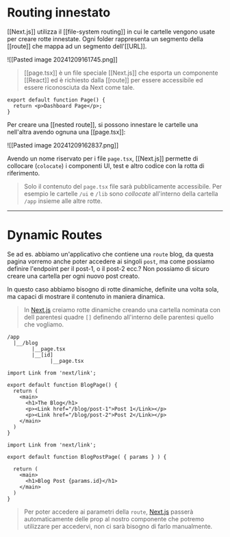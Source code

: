 # Routing innestato

[[Next.js]] utilizza il [[file-system routing]] in cui le cartelle vengono usate per creare rotte innestate. Ogni folder rappresenta un segmento della [[route]] che mappa ad un segmento dell'[[URL]].

![[Pasted image 20241209161745.png]]

> [[page.tsx]] è un file speciale [[Next.js]] che esporta un componente [[React]] ed è richiesto dalla [[route]] per essere accessibile ed essere riconosciuta da Next come tale.

```tsx
export default function Page() {
  return <p>Dashboard Page</p>;
}
```

Per creare una [[nested route]], si possono innestare le cartelle una nell'altra avendo ognuna una [[page.tsx]]:

![[Pasted image 20241209162837.png]]

Avendo un nome riservato per i file `page.tsx`, [[Next.js]] permette di collocare (`colocate`) i componenti UI, test e altro codice con la rotta di riferimento.

>Solo il contenuto del `page.tsx` file sarà pubblicamente accessibile. Per esempio le cartelle `/ui` e `/lib` sono *collocate* all'interno della cartella `/app` insieme alle altre rotte.

---

# Dynamic Routes

Se ad es. abbiamo un'applicativo che contiene una `route` blog, da questa pagina vorremo anche poter accedere ai singoli `post`, ma come possiamo definire l'endpoint per il post-1, o il post-2 ecc.? Non possiamo di sicuro creare una cartella per ogni nuovo post creato.

In questo caso abbiamo bisogno di rotte dinamiche, definite una volta sola, ma capaci di mostrare il contenuto in maniera dinamica.

>In [Next.js](Next.js) creiamo rotte dinamiche creando una cartella nominata con dell parentesi quadre `[]` definendo all'interno delle parentesi quello che vogliamo.

```
/app
  |__/blog
        |__page.tsx
        |__[id]
              |__page.tsx
```

```tsx title:/app/blog/page.tsx
import Link from 'next/link';

export default function BlogPage() {
  return (
    <main>
      <h1>The Blog</h1>
      <p><Link href="/blog/post-1">Post 1</Link></p>
      <p><Link href="/blog/post-2">Post 2</Link></p>
    </main>
  )
}
```

```tsx title:/app/blog/[id]/page.tsx
import Link from 'next/link';

export default function BlogPostPage( { params } ) {
  
  return (
    <main>
      <h1>Blog Post {params.id}</h1>
    </main>
  )
}
```

>Per poter accedere ai parametri della `route`, [Next.js](Next.js) passerà automaticamente delle prop al nostro componente che potremo utilizzare per accedervi, non ci sarà bisogno di farlo manualmente.